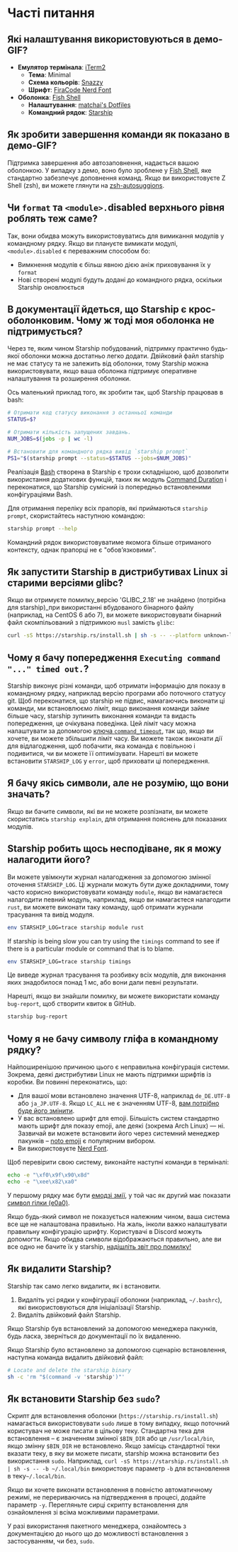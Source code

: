# Часті питання

## Які налаштування використовуються в демо-GIF?

- **Емулятор термінала**: [iTerm2](https://iterm2.com/)
  - **Тема**: Minimal
  - **Схема кольорів**: [Snazzy](https://github.com/sindresorhus/iterm2-snazzy)
  - **Шрифт**: [FiraCode Nerd Font](https://www.nerdfonts.com/font-downloads)
- **Оболонка**: [Fish Shell](https://fishshell.com/)
  - **Налаштування**: [matchai's Dotfiles](https://github.com/matchai/dotfiles/blob/b6c6a701d0af8d145a8370288c00bb9f0648b5c2/.config/fish/config.fish)
  - **Командний рядок**: [Starship](https://starship.rs/)

## Як зробити завершення команди як показано в демо-GIF?

Підтримка завершення або автозаповнення, надається вашою оболонкою. У випадку з демо, воно було зроблене у [Fish Shell](https://fishshell.com/), яке стандартно забезпечує доповнення команд. Якщо ви використовуєте Z Shell (zsh),  ви можете глянути на [zsh-autosuggions](https://github.com/zsh-users/zsh-autosuggestions).

## Чи `format` та `<module>.`disabled верхнього рівня роблять теж саме?

Так, вони обидва можуть використовуватись для вимикання модулів у командному рядку. Якщо ви плануєте вимикати модулі, `<module>.disabled` є переважним способом бо:

- Вимкнення модулів є більш явною дією аніж приховування їх у `format`
- Нові створені модулі будуть додані до командного рядка, оскільки Starship оновлюється

## В документації йдеться, що Starship є крос-оболонковим. Чому ж тоді моя оболонка не підтримується?

Через те, яким чином Starship побудований, підтримку практично будь-якої оболонки можна достатньо легко додати. Двійковий файл starship не має статусу та не залежить від оболонки, тому Starship можна використовувати, якщо ваша оболонка підтримує оперативне налаштування та розширення оболонки.

Ось маленький приклад того, як зробити так, щоб Starship працював в bash:

```sh
# Отримати код статусу виконання з останньої команди
STATUS=$?

# Отримати кількість запущених завдань.
NUM_JOBS=$(jobs -p | wc -l)

# Встановити для командного рядка вивід `starship prompt`
PS1="$(starship prompt --status=$STATUS --jobs=$NUM_JOBS)"
```

Реалізація [Bash](https://github.com/starship/starship/blob/master/src/init/starship.bash) створена в Starship є трохи складнішою, щоб дозволити використання додаткових функцій, таких як модуль [Command Duration](https://starship.rs/config/#command-duration) і переконатися, що Starship сумісний із попередньо встановленими конфігураціями Bash.

Для отримання переліку всіх прапорів, які приймаються `starship prompt`, скористайтесь наступною командою:

```sh
starship prompt --help
```

Командний рядок використовуватиме якомога більше отриманого контексту, однак прапорці не є "обовʼязковими".

## Як запустити Starship в дистрибутивах Linux зі старими версіями glibc?

Якщо ви отримуєте помилку_версію 'GLIBC_2.18' не знайдено (потрібна для starship)_при використанні вбудованого бінарного файлу (наприклад, на CentOS 6 або 7), ви можете використовувати бінарний файл скомпільований з підтримкою `musl` замість `glibc`:

```sh
curl -sS https://starship.rs/install.sh | sh -s -- --platform unknown-linux-musl
```

## Чому я бачу попередження `Executing command "..." timed out.`?

Starship виконує різні команди, щоб отримати інформацію для показу в командному рядку, наприклад версію програми або поточного статусу git. Щоб переконатися, що starship не підвис, намагаючись виконати ці команди, ми встановлюємо ліміт, якщо виконання команди займе більше часу, starship зупинить виконання команди та видасть попередження, це очікувана поведінка. Цей ліміт часу можна налаштувати за допомогою [ключа  `command_timeout`](../config/#prompt), так що, якщо ви хочете, ви можете збільшити ліміт часу. Ви можете також виконати дії для відлагодження, щоб побачити, яка команда є повільною і подивитися, чи ви можете її оптимізувати. Нарешті ви можете встановити `STARSHIP_LOG` у `error`, щоб приховати ці попередження.

## Я бачу якісь символи, але не розумію, що вони значать?

Якщо ви бачите символи, які ви не можете розпізнати, ви можете скористатись `starship explain`, для отримання пояснень для показаних модулів.

## Starship робить щось несподіване, як я можу налагодити його?

Ви можете увімкнути журнал налагодження за допомогою змінної оточення `STARSHIP_LOG`. Ці журнали можуть бути дуже докладними, тому часто корисно використовувати команду `module`, якщо ви намагаєтеся налагодити певний модуль, наприклад, якщо ви намагаєтеся налагодити `rust`, ви можете виконати таку команду, щоб отримати журнали трасування та вивід модуля.

```sh
env STARSHIP_LOG=trace starship module rust
```

If starship is being slow you can try using the `timings` command to see if there is a particular module or command that is to blame.

```sh
env STARSHIP_LOG=trace starship timings
```

Це виведе журнал трасування та розбивку всіх модулів, для виконання яких знадобилося понад 1 мс, або вони дали певні результати.

Нарешті, якщо ви знайшли помилку, ви можете використати команду `bug-report`, щоб створити квиток в GitHub.

```sh
starship bug-report
```

## Чому я не бачу символу гліфа в командному рядку?

Найпоширенішою причиною цього є неправильна конфігурація системи. Зокрема, деякі дистрибутиви Linux не мають підтримки шрифтів із коробки. Ви повинні переконатись, що:

- Для вашої мови встановлено значення UTF-8, наприклад `de_DE.UTF-8` або `ja_JP.UTF-8`. Якщо `LC_ALL` не є значенням UTF-8, [вам потрібно буде його змінити](https://www.tecmint.com/set-system-locales-in-linux/).
- У вас встановлено шрифт для emoji. Більшість систем стандартно мають шрифт для показу emoji, але деякі (зокрема Arch Linux) — ні. Зазвичай ви можете встановити його через системний менеджер пакунків – [noto emoji](https://www.google.com/get/noto/help/emoji/) є популярним вибором.
- Ви використовуєте [Nerd Font](https://www.nerdfonts.com/).

Щоб перевірити свою систему, виконайте наступні команди в терміналі:

```sh
echo -e "\xf0\x9f\x90\x8d"
echo -e "\xee\x82\xa0"
```

У першому рядку має бути [емодзі змії](https://emojipedia.org/snake/), у той час як другий має показати [символ гілки (e0a0)](https://github.com/ryanoasis/powerline-extra-symbols#glyphs).

Якщо будь-який символ не показується належним чином, ваша система все ще не налаштована правильно. На жаль, інколи важко налаштувати правильну конфігурацію шрифту. Користувачі в Discord можуть допомогти. Якщо обидва символи відображаються правильно, але ви все одно не бачите їх у starship, [надішліть звіт про помилку!](https://github.com/starship/starship/issues/new/choose)

## Як видалити Starship?

Starship так само легко видалити, як і встановити.

1. Видаліть усі рядки у конфігурації оболонки (наприклад, `~/.bashrc`), які використовуються для ініціалізації Starship.
1. Видаліть двійковий файл Starship.

Якщо Starship був встановлений за допомогою менеджера пакунків, будь ласка, зверніться до документації по їх видаленню.

Якщо Starship було встановлено за допомогою сценарію встановлення, наступна команда видалить двійковий файл:

```sh
# Locate and delete the starship binary
sh -c 'rm "$(command -v 'starship')"'
```

## Як встановити Starship без `sudo`?

Скрипт для встановлення оболонки (`https://starship.rs/install.sh`) намагається використовувати `sudo` лише в тому випадку, якщо поточний користувач не може писати в  цільову теку. Стандартна тека для встановлення – є значенням змінної `$BIN_DIR` або це `/usr/local/bin`, якщо змінну `$BIN_DIR` не встановлено. Якщо замісць стандартної теки вказати теку, в яку ви можете писати, starship можна встановити без використання `sudo`. Наприклад, `curl -sS https://starship.rs/install.sh | sh -s -- -b ~/.local/bin` використовує параметр `-b` для встановлення в теку`~/.local/bin`.

Якщо ви хочете виконати встановлення в повністю автоматичному режимі, не перериваючись на підтвердження в процесі, додайте параметр `-y`. Перегляньте сирці скрипту встановлення для ознайомлення зі всіма можливими параметрами.

У разі використання пакетного менеджера, ознайомтесь з документацією до нього що до можливості встановлення з застосуванням, чи без, `sudo`.
